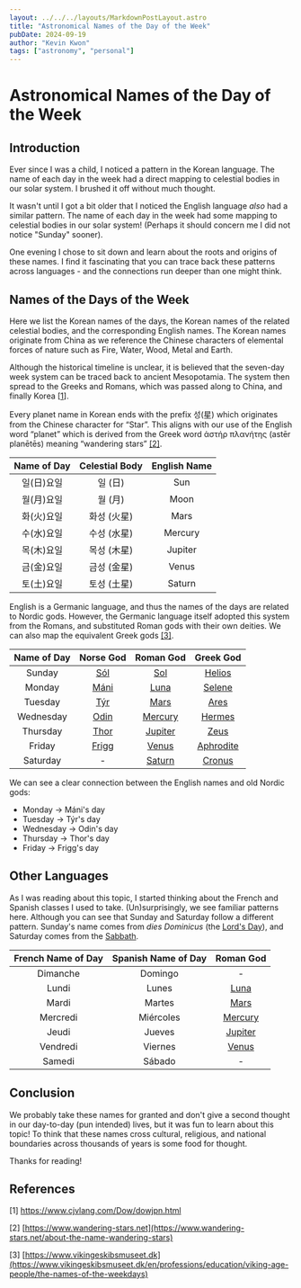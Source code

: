 ```yaml
---
layout: ../../../layouts/MarkdownPostLayout.astro
title: "Astronomical Names of the Day of the Week"
pubDate: 2024-09-19
author: "Kevin Kwon"
tags: ["astronomy", "personal"]
---
```


# Astronomical Names of the Day of the Week

## Introduction

Ever since I was a child, I noticed a pattern in the Korean language. The name of each day in the week had a direct mapping to
celestial bodies in our solar system. I brushed it off without much thought.

It wasn't until I got a bit older that I noticed the English language _also_ had a similar pattern. The name of each day in the week had some
mapping to celestial bodies in our solar system! (Perhaps it should concern me I did not notice "Sunday" sooner).

One evening I chose to sit down and learn about the roots and origins of these names. I find it fascinating that you can trace back these patterns across languages - and the connections run deeper than one might think.

## Names of the Days of the Week

Here we list the Korean names of the days, the Korean names of the related celestial bodies, and the corresponding English names. The Korean names originate from China as we reference the Chinese characters of elemental forces of nature such as Fire, Water, Wood, Metal and Earth.

Although the historical timeline is unclear, it is believed that the seven-day week system can be traced back to ancient Mesopotamia. The system then spread to the Greeks and Romans, which was passed along to China, and finally Korea [[1](#references)].

Every planet name in Korean ends with the prefix 성(星) which originates from the Chinese character for “Star”. This aligns with our use of the English word “planet” which is derived from the Greek word ἀστήρ πλανήτης (astēr planētēs) meaning “wandering stars” [[2]](#references).

| Name of Day | Celestial Body | English Name |
| :---------: | :------------: | :----------: |
| 일(日)요일  |    일 (日)     |     Sun      |
| 월(月)요일  |    월 (月)     |     Moon     |
| 화(火)요일  |  화성 (火星)   |     Mars     |
| 수(水)요일  |  수성 (水星)   |   Mercury    |
| 목(木)요일  |  목성 (木星)   |   Jupiter    |
| 금(金)요일  |  금성 (金星)   |    Venus     |
| 토(土)요일  |  토성 (土星)   |    Saturn    |

English is a Germanic language, and thus the names of the days are related to Nordic gods. However, the Germanic language itself adopted this system from the Romans, and substituted Roman gods with their own deities. We can also map the equivalent Greek gods [[3]](#references).

| Name of Day |                       Norse God                       |                    Roman God                     |                      Greek God                       |
| :---------: | :---------------------------------------------------: | :----------------------------------------------: | :--------------------------------------------------: |
|   Sunday    |  [<ins>Sól</ins>](https://en.wikipedia.org/wiki/Sól)  |     [Sol](https://en.wikipedia.org/wiki/Sol)     |    [Helios](https://en.wikipedia.org/wiki/Helios)    |
|   Monday    | [<ins>Máni</ins>](https://en.wikipedia.org/wiki/Máni) |    [Luna](https://en.wikipedia.org/wiki/Luna)    |    [Selene](https://en.wikipedia.org/wiki/Selene)    |
|   Tuesday   |       [Týr](https://en.wikipedia.org/wiki/Týr)        |    [Mars](https://en.wikipedia.org/wiki/Mars)    |      [Ares](https://en.wikipedia.org/wiki/Ares)      |
|  Wednesday  |      [Odin](https://en.wikipedia.org/wiki/Odin)       | [Mercury](https://en.wikipedia.org/wiki/Mercury) |    [Hermes](https://en.wikipedia.org/wiki/Hermes)    |
|  Thursday   |      [Thor](https://en.wikipedia.org/wiki/Thor)       | [Jupiter](https://en.wikipedia.org/wiki/Jupiter) |      [Zeus](https://en.wikipedia.org/wiki/Zeus)      |
|   Friday    |     [Frigg](https://en.wikipedia.org/wiki/Frigg)      |   [Venus](https://en.wikipedia.org/wiki/Venus)   | [Aphrodite](https://en.wikipedia.org/wiki/Aphrodite) |
|  Saturday   |                           -                           |  [Saturn](https://en.wikipedia.org/wiki/Saturn)  |    [Cronus](https://en.wikipedia.org/wiki/Cronus)    |

We can see a clear connection between the English names and old Nordic gods:

- Monday -> Máni's day
- Tuesday -> Týr's day
- Wednesday -> Odin's day
- Thursday -> Thor's day
- Friday -> Frigg's day

## Other Languages

As I was reading about this topic, I started thinking about the French and Spanish classes I used to take. (Un)surprisingly, we see familiar patterns here. Although you can see that Sunday and Saturday follow a different pattern. Sunday's name comes from _dies Dominicus_ (the [Lord's Day](https://en.wikipedia.org/wiki/Lord%27s_Day)), and Saturday comes from the [Sabbath](https://en.wikipedia.org/wiki/Sabbath).

| French Name of Day | Spanish Name of Day |                    Roman God                     |
| :----------------: | :-----------------: | :----------------------------------------------: |
|      Dimanche      |       Domingo       |                        -                         |
|       Lundi        |        Lunes        |    [Luna](https://en.wikipedia.org/wiki/Luna)    |
|       Mardi        |       Martes        |    [Mars](https://en.wikipedia.org/wiki/Mars)    |
|      Mercredi      |      Miércoles      | [Mercury](https://en.wikipedia.org/wiki/Mercury) |
|       Jeudi        |       Jueves        | [Jupiter](https://en.wikipedia.org/wiki/Jupiter) |
|      Vendredi      |       Viernes       |   [Venus](https://en.wikipedia.org/wiki/Venus)   |
|       Samedi       |       Sábado        |                        -                         |

## Conclusion

We probably take these names for granted and don't give a second thought in our day-to-day (pun intended) lives, but it was fun to learn about this topic! To think that these names cross cultural, religious, and national boundaries across thousands of years is some food for thought.

Thanks for reading!

## References

[1] https://www.cjvlang.com/Dow/dowjpn.html

[2] [https://www.wandering-stars.net](https://www.wandering-stars.net/about-the-name-wandering-stars)

[3] [https://www.vikingeskibsmuseet.dk](https://www.vikingeskibsmuseet.dk/en/professions/education/viking-age-people/the-names-of-the-weekdays)
